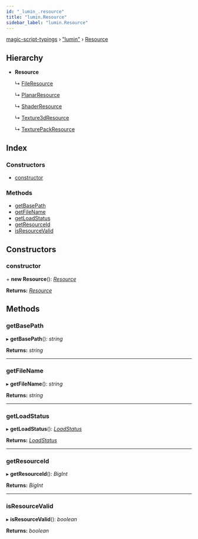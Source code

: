 ```yaml
---
id: "_lumin_.resource"
title: "lumin.Resource"
sidebar_label: "lumin.Resource"
---
```


[magic-script-typings](../index.md) › [&quot;lumin&quot;](../modules/_lumin_.md) › [Resource](_lumin_.resource.md)

## Hierarchy

* **Resource**

  ↳ [FileResource](_lumin_.fileresource.md)

  ↳ [PlanarResource](_lumin_.planarresource.md)

  ↳ [ShaderResource](_lumin_.shaderresource.md)

  ↳ [Texture3dResource](_lumin_.texture3dresource.md)

  ↳ [TexturePackResource](_lumin_.texturepackresource.md)

## Index

### Constructors

* [constructor](_lumin_.resource.md#constructor)

### Methods

* [getBasePath](_lumin_.resource.md#getbasepath)
* [getFileName](_lumin_.resource.md#getfilename)
* [getLoadStatus](_lumin_.resource.md#getloadstatus)
* [getResourceId](_lumin_.resource.md#getresourceid)
* [isResourceValid](_lumin_.resource.md#isresourcevalid)

## Constructors

###  constructor

\+ **new Resource**(): *[Resource](_lumin_.resource.md)*

**Returns:** *[Resource](_lumin_.resource.md)*

## Methods

###  getBasePath

▸ **getBasePath**(): *string*

**Returns:** *string*

___

###  getFileName

▸ **getFileName**(): *string*

**Returns:** *string*

___

###  getLoadStatus

▸ **getLoadStatus**(): *[LoadStatus](../enums/_lumin_.resources.loadstatus.md)*

**Returns:** *[LoadStatus](../enums/_lumin_.resources.loadstatus.md)*

___

###  getResourceId

▸ **getResourceId**(): *BigInt*

**Returns:** *BigInt*

___

###  isResourceValid

▸ **isResourceValid**(): *boolean*

**Returns:** *boolean*